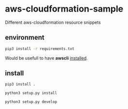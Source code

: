 # aws-cloudformation-sample
Different aws-cloudformation resource snippets

## environment

```bash
pip3 install -r requirements.txt
```

Would be usefull to have **awscli** [installed](https://docs.aws.amazon.com/cli/latest/userguide/installing.html).

## install

```bash
pip3 install .
```

```bash
python3 setup.py install
```


```bash
python3 setup.py develop
```
